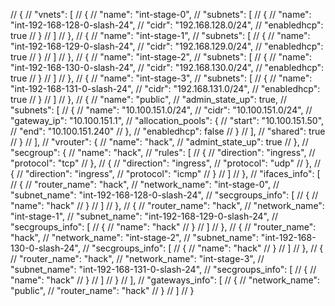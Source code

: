 

  //  {
  //    "vnets": [
  //      {
  //        "name": "int-stage-0",
  //        "subnets": [
  //          {
  //            "name": "int-192-168-128-0-slash-24",
  //            "cidr": "192.168.128.0/24",
  //            "enabledhcp": true
  //          }
  //        ]
  //      },
  //      {
  //        "name": "int-stage-1",
  //        "subnets": [
  //          {
  //            "name": "int-192-168-129-0-slash-24",
  //            "cidr": "192.168.129.0/24",
  //            "enabledhcp": true
  //          }
  //        ]
  //      },
  //      {
  //        "name": "int-stage-2",
  //        "subnets": [
  //          {
  //            "name": "int-192-168-130-0-slash-24",
  //            "cidr": "192.168.130.0/24",
  //            "enabledhcp": true
  //          }
  //        ]
  //      },
  //      {
  //        "name": "int-stage-3",
  //        "subnets": [
  //          {
  //            "name": "int-192-168-131-0-slash-24",
  //            "cidr": "192.168.131.0/24",
  //            "enabledhcp": true
  //          }
  //        ]
  //      },
  //      {
  //        "name": "public",
  //        "admin_state_up": true,
  //        "subnets": [
  //          {
  //            "name": "10.100.151.0/24",
  //            "cidr": "10.100.151.0/24",
  //            "gateway_ip": "10.100.151.1",
  //            "allocation_pools": {
  //              "start": "10.100.151.50",
  //              "end": "10.100.151.240"
  //            },
  //            "enabledhcp": false
  //          }
  //        ],
  //        "shared": true
  //      }
  //    ],
  //    "vrouter": {
  //      "name": "hack",
  //      "admint_state_up": true
  //    },
  //    "secgroup": {
  //      "name": "hack",
  //      "rules": [
  //        {
  //          "direction": "ingress",
  //          "protocol": "tcp"
  //        },
  //        {
  //          "direction": "ingress",
  //          "protocol": "udp"
  //        },
  //        {
  //          "direction": "ingress",
  //          "protocol": "icmp"
  //        }
  //      ]
  //    },
  //    "ifaces_info": [
  //      {
  //        "router_name": "hack",
  //        "network_name": "int-stage-0",
  //        "subnet_name": "int-192-168-128-0-slash-24",
  //        "secgroups_info": [
  //          {
  //            "name": "hack"
  //          }
  //        ]
  //      },
  //      {
  //        "router_name": "hack",
  //        "network_name": "int-stage-1",
  //        "subnet_name": "int-192-168-129-0-slash-24",
  //        "secgroups_info": [
  //          {
  //            "name": "hack"
  //          }
  //        ]
  //      },
  //      {
  //        "router_name": "hack",
  //        "network_name": "int-stage-2",
  //        "subnet_name": "int-192-168-130-0-slash-24",
  //        "secgroups_info": [
  //          {
  //            "name": "hack"
  //          }
  //        ]
  //      },
  //      {
  //        "router_name": "hack",
  //        "network_name": "int-stage-3",
  //        "subnet_name": "int-192-168-131-0-slash-24",
  //        "secgroups_info": [
  //          {
  //            "name": "hack"
  //          }
  //        ]
  //      }
  //    ],
  //    "gateways_info": [
  //      {
  //        "network_name": "public",
  //        "router_name": "hack"
  //      }
  //    ]
  //  }
